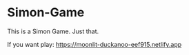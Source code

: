 # Simon-Game
This is a Simon Game. Just that.

If you want play: https://moonlit-duckanoo-eef915.netlify.app
